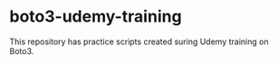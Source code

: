 # boto3-udemy-training
This repository has practice scripts created suring Udemy training on Boto3.
